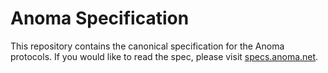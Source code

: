 # Anoma Specification

This repository contains the canonical specification for the Anoma protocols. If you would like to read the spec, please visit [specs.anoma.net](https://specs.anoma.net).
